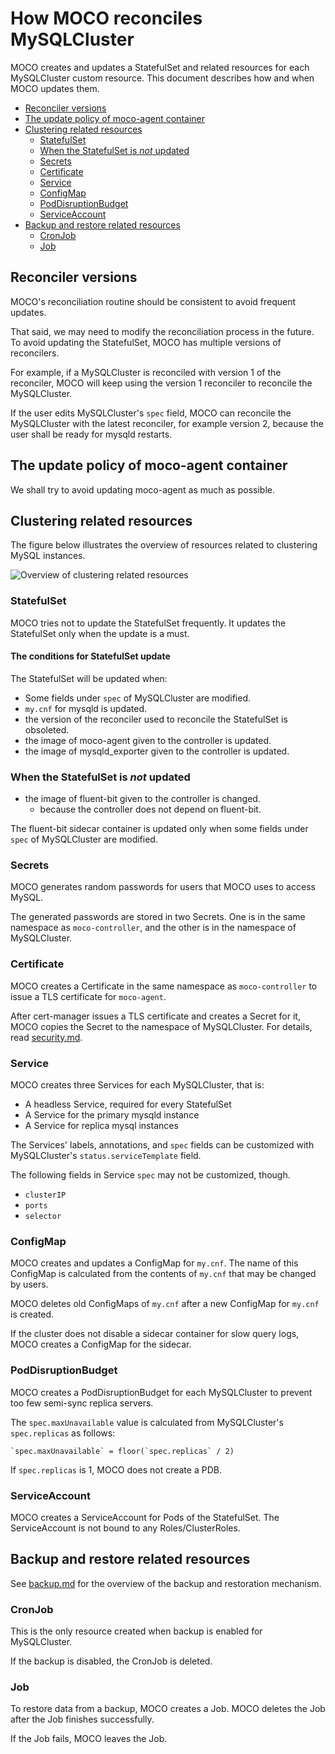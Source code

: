 # How MOCO reconciles MySQLCluster

MOCO creates and updates a StatefulSet and related resources for each MySQLCluster custom resource.
This document describes how and when MOCO updates them.

- [Reconciler versions](#reconciler-versions)
- [The update policy of moco-agent container](#the-update-policy-of-moco-agent-container)
- [Clustering related resources](#clustering-related-resources)
  - [StatefulSet](#statefulset)
  - [When the StatefulSet is _not_ updated](#when-the-statefulset-is-not-updated)
  - [Secrets](#secrets)
  - [Certificate](#certificate)
  - [Service](#service)
  - [ConfigMap](#configmap)
  - [PodDisruptionBudget](#poddisruptionbudget)
  - [ServiceAccount](#serviceaccount)
- [Backup and restore related resources](#backup-and-restore-related-resources)
  - [CronJob](#cronjob)
  - [Job](#job)

## Reconciler versions

MOCO's reconciliation routine should be consistent to avoid frequent updates.

That said, we may need to modify the reconciliation process in the future.
To avoid updating the StatefulSet, MOCO has multiple versions of reconcilers.

For example, if a MySQLCluster is reconciled with version 1 of the reconciler,
MOCO will keep using the version 1 reconciler to reconcile the MySQLCluster.

If the user edits MySQLCluster's `spec` field, MOCO can reconcile the MySQLCluster with the latest reconciler, for example version 2, because the user shall be ready for mysqld restarts.

## The update policy of moco-agent container

We shall try to avoid updating moco-agent as much as possible.

## Clustering related resources

The figure below illustrates the overview of resources related to clustering MySQL instances.

![Overview of clustering related resources](https://www.plantuml.com/plantuml/svg/XLF1QkCm4BtxAqHwoHvis1u33TtDNXRQqiLx2pceqZWHo9RGZ5hCqdxxnYDLgKj8VJ3pvZq_ZvwaMoGPAFQswfpL4CJYGVQ0NYeGlLEknX49-eMGA5Bvq8f_bJW-oWqKd1KBrcLa8R3s15cxRK458B5yb8WlBcZyjfjaFiDYcBuHJRCkd5W95K0ILCdgDsA4m9yRBbDx0u5CPzHHo9mwuZEst2-My-7-thLfBBB836lhTS7fVwBXZbWbN7sGRWz6QnXsmUmFLC-MLy19fTtBKBFvQtKc_yuvpZ8YX9Bwzdvi_znjR4JA8QXKvwMG9EYYRO6OHBoOlt9-dEOILzOCq6X71FfyAAmbUqxwwBHO-c1w6SQapU037S1ResIYC_Z-1N_zFabuDWe-_GAVbP_nnQFmAHDoUw03XFS0DsxepFvUUh7inqODNTBtux6S6VvGoiKXvoZBhByCXkZ9kE5dr7j8lDTFB7ZbDx_olapd9-y2egXvpzSbe7bx7ioyNmBXbOkRxTMJZR2B_cRcnkkUiyNq8dqz7S9oHj_MfxEnuhAQzlvjcYTpP0lrwOeXdYxOBGmwzlO_)

### StatefulSet

MOCO tries not to update the StatefulSet frequently.
It updates the StatefulSet only when the update is a must.

#### The conditions for StatefulSet update

The StatefulSet will be updated when:

- Some fields under `spec` of MySQLCluster are modified.
- `my.cnf` for mysqld is updated.
- the version of the reconciler used to reconcile the StatefulSet is obsoleted.
- the image of moco-agent given to the controller is updated.
- the image of mysqld_exporter given to the controller is updated.

### When the StatefulSet is _not_ updated

- the image of fluent-bit given to the controller is changed.
    - because the controller does not depend on fluent-bit.

The fluent-bit sidecar container is updated only when some fields under `spec` of MySQLCluster are modified.

### Secrets

MOCO generates random passwords for users that MOCO uses to access MySQL.

The generated passwords are stored in two Secrets.
One is in the same namespace as `moco-controller`, and the other is in the namespace of MySQLCluster.

### Certificate

MOCO creates a Certificate in the same namespace as `moco-controller` to issue a TLS certificate for `moco-agent`.

After cert-manager issues a TLS certificate and creates a Secret for it, MOCO copies the Secret to the namespace of MySQLCluster.  For details, read [security.md](security.md).

### Service

MOCO creates three Services for each MySQLCluster, that is:

- A headless Service, required for every StatefulSet
- A Service for the primary mysqld instance
- A Service for replica mysql instances

The Services' labels, annotations, and `spec` fields can be customized with MySQLCluster's `status.serviceTemplate` field.

The following fields in Service `spec` may not be customized, though.

- `clusterIP`
- `ports`
- `selector`

### ConfigMap

MOCO creates and updates a ConfigMap for `my.cnf`.
The name of this ConfigMap is calculated from the contents of `my.cnf` that may be changed by users.

MOCO deletes old ConfigMaps of `my.cnf` after a new ConfigMap for `my.cnf` is created.

If the cluster does not disable a sidecar container for slow query logs, MOCO creates a ConfigMap for the sidecar.

### PodDisruptionBudget

MOCO creates a PodDisruptionBudget for each MySQLCluster to prevent
too few semi-sync replica servers.

The `spec.maxUnavailable` value is calculated from MySQLCluster's
`spec.replicas` as follows:

    `spec.maxUnavailable` = floor(`spec.replicas` / 2)

If `spec.replicas` is 1, MOCO does not create a PDB.

### ServiceAccount

MOCO creates a ServiceAccount for Pods of the StatefulSet.
The ServiceAccount is not bound to any Roles/ClusterRoles.

## Backup and restore related resources

See [backup.md](backup.md) for the overview of the backup and restoration mechanism.

### CronJob

This is the only resource created when backup is enabled for MySQLCluster.

If the backup is disabled, the CronJob is deleted.

### Job

To restore data from a backup, MOCO creates a Job.
MOCO deletes the Job after the Job finishes successfully.

If the Job fails, MOCO leaves the Job.
